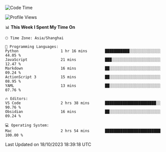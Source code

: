 <!--START_SECTION:waka-->
![Code Time](http://img.shields.io/badge/Code%20Time-199%20hrs%203%20mins-blue)

![Profile Views](http://img.shields.io/badge/Profile%20Views-9-blue)

📊 **This Week I Spent My Time On** 

```text
🕑︎ Time Zone: Asia/Shanghai

💬 Programming Languages: 
Python                   1 hr 16 mins        ███████████░░░░░░░░░░░░░░   44.05 % 
JavaScript               21 mins             ███░░░░░░░░░░░░░░░░░░░░░░   12.47 % 
Markdown                 16 mins             ██░░░░░░░░░░░░░░░░░░░░░░░   09.24 % 
ActionScript 3           15 mins             ██░░░░░░░░░░░░░░░░░░░░░░░   08.95 % 
YAML                     13 mins             ██░░░░░░░░░░░░░░░░░░░░░░░   07.76 % 

🔥 Editors: 
VS Code                  2 hrs 38 mins       ███████████████████████░░   90.76 % 
Obsidian                 16 mins             ██░░░░░░░░░░░░░░░░░░░░░░░   09.24 % 

💻 Operating System: 
Mac                      2 hrs 54 mins       █████████████████████████   100.00 % 
```


 Last Updated on 18/10/2023 18:39:18 UTC
<!--END_SECTION:waka-->